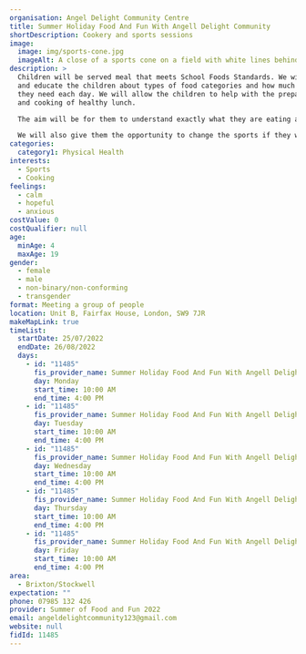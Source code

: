 ```yaml
---
organisation: Angel Delight Community Centre
title: Summer Holiday Food And Fun With Angell Delight Community
shortDescription: Cookery and sports sessions
image:
  image: img/sports-cone.jpg
  imageAlt: A close of a sports cone on a field with white lines behind
description: >
  Children will be served meal that meets School Foods Standards. We will show
  and educate the children about types of food categories and how much of each
  they need each day. We will allow the children to help with the preparation
  and cooking of healthy lunch. 

  The aim will be for them to understand exactly what they are eating and how it benefits their body. We will also allow kids to engage in various different sports such as basket ball, table tennis, lawn tennis and football. We will allow the children to choose which one the prefer from these options. 

  We will also give them the opportunity to change the sports if they want to. We shall also deliver a trip to South Kensington Science Museum.
categories:
  category1: Physical Health
interests:
  - Sports
  - Cooking
feelings:
  - calm
  - hopeful
  - anxious
costValue: 0
costQualifier: null
age:
  minAge: 4
  maxAge: 19
gender:
  - female
  - male
  - non-binary/non-conforming
  - transgender
format: Meeting a group of people
location: Unit B, Fairfax House, London, SW9 7JR
makeMapLink: true
timeList:
  startDate: 25/07/2022
  endDate: 26/08/2022
  days:
    - id: "11485"
      fis_provider_name: Summer Holiday Food And Fun With Angell Delight Community
      day: Monday
      start_time: 10:00 AM
      end_time: 4:00 PM
    - id: "11485"
      fis_provider_name: Summer Holiday Food And Fun With Angell Delight Community
      day: Tuesday
      start_time: 10:00 AM
      end_time: 4:00 PM
    - id: "11485"
      fis_provider_name: Summer Holiday Food And Fun With Angell Delight Community
      day: Wednesday
      start_time: 10:00 AM
      end_time: 4:00 PM
    - id: "11485"
      fis_provider_name: Summer Holiday Food And Fun With Angell Delight Community
      day: Thursday
      start_time: 10:00 AM
      end_time: 4:00 PM
    - id: "11485"
      fis_provider_name: Summer Holiday Food And Fun With Angell Delight Community
      day: Friday
      start_time: 10:00 AM
      end_time: 4:00 PM
area:
  - Brixton/Stockwell
expectation: ""
phone: 07985 132 426
provider: Summer of Food and Fun 2022
email: angeldelightcommunity123@gmail.com
website: null
fidId: 11485
---
```

